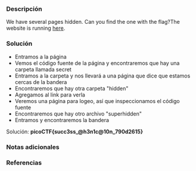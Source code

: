 
### Descripción 
We have several pages hidden. Can you find the one with the flag?The website is running [here](http://saturn.picoctf.net:51259/).
### Solución
- Entramos a la página
- Vemos el código fuente de la página y encontraremos que hay una carpeta llamada secret
- Entramos a la carpeta y nos llevará a una página que dice que estamos cercas de la bandera
- Encontraremos que hay otra carpeta "hidden"
- Agregamos al link para verla
- Veremos una página para logeo, así que inspeccionamos el código fuente
- Encontraremos que hay otro archivo "superhidden"
- Entramos y encontraremos la bandera

Solución: **picoCTF{succ3ss_@h3n1c@10n_790d2615}**
### Notas adicionales


### Referencias 

